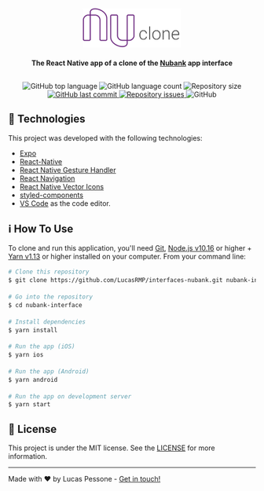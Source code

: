 <h2 align='center'> 
  <img 
    src="./git-assets/title.png" 
    alt="Nubank"
    width="200"
  >
</h2>

<p 
  align="center" 
  style="margin-bottom: 30px; font-weight: bold"
>The React Native app of a clone of the <a href='https://nubank.com.br/'>Nubank</a> app interface</p>

<p align="center">
  <img alt="GitHub top language" src="https://img.shields.io/github/languages/top/LucasRMP/interfaces-nubank.svg">

  <img alt="GitHub language count" src="https://img.shields.io/github/languages/count/LucasRMP/interfaces-nubank.svg">

  <img alt="Repository size" src="https://img.shields.io/github/repo-size/LucasRMP/interfaces-nubank.svg">
  <a href="https://github.com/LucasRMP/interfaces-nubank/commits/master">
    <img alt="GitHub last commit" src="https://img.shields.io/github/last-commit/LucasRMP/interfaces-nubank.svg">
  </a>

  <a href="https://github.com/LucasRMP/interfaces-nubank/issues">
    <img alt="Repository issues" src="https://img.shields.io/github/issues/LucasRMP/interfaces-nubank.svg">
  </a>

  <img alt="GitHub" src="https://img.shields.io/github/license/LucasRMP/interfaces-nubank.svg">
</p>

## :rocket: Technologies

This project was developed with the following technologies:

- [Expo](https://expo.io/)
- [React-Native](https://facebook.github.io/react-native/)
- [React Native Gesture Handler](https://kmagiera.github.io/react-native-gesture-handler/)
- [React Navigation](https://reactnavigation.org/)
- [React Native Vector Icons](https://oblador.github.io/react-native-vector-icons/)
- [styled-components](https://www.styled-components.com/)
- [VS Code](https://code.visualstudio.com/) as the code editor.

## :information_source: How To Use

To clone and run this application, you'll need [Git](https://git-scm.com), [Node.js v10.16](https://nodejs.org/en/) or higher + [Yarn v1.13](https://yarnpkg.com/) or higher installed on your computer. From your command line:

```bash
# Clone this repository
$ git clone https://github.com/LucasRMP/interfaces-nubank.git nubank-interface

# Go into the repository
$ cd nubank-interface

# Install dependencies
$ yarn install

# Run the app (iOS)
$ yarn ios

# Run the app (Android)
$ yarn android

# Run the app on development server
$ yarn start
```

## :memo: License

This project is under the MIT license. See the [LICENSE](https://github.com/LucasRMP/interfaces-nubank/blob/master/LICENSE) for more information.

---

Made with ♥ by Lucas Pessone - [Get in touch!](https://www.linkedin.com/in/lucasrmp/)
